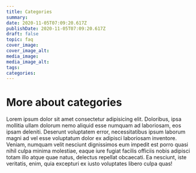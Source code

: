```yaml
---
title: Categories
summary:
date: 2020-11-05T07:09:20.617Z
publishDate: 2020-11-05T07:09:20.617Z
draft: false
topic: faq
cover_image:
cover_image_alt:
media_image:
media_image_alt:
tags:
categories:
---
```


# More about categories

Lorem ipsum dolor sit amet consectetur adipisicing elit. Doloribus, ipsa mollitia ullam dolorum nemo aliquid esse numquam ad laboriosam, eos ipsam deleniti. Deserunt voluptatem error, necessitatibus ipsum laborum magni ad vel esse voluptatum dolor ex adipisci laboriosam inventore. Veniam, numquam velit nesciunt dignissimos eum impedit est porro quasi nihil culpa minima molestiae, eaque iure fugiat facilis officiis nobis adipisci totam illo atque quae natus, delectus repellat obcaecati. Ea nesciunt, iste veritatis, enim, quia excepturi ex iusto voluptates libero culpa quas!